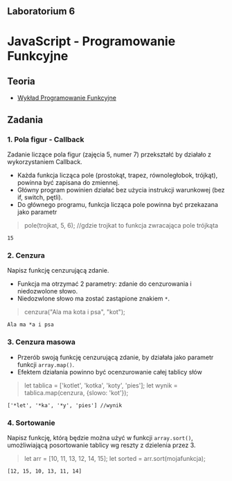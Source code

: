 ## Laboratorium 6

# JavaScript - Programowanie Funkcyjne

## Teoria

* [Wykład Programowanie Funkcyjne](https://users.pja.edu.pl/~ppisarski/prez/new/TIN_JS_Programowanie_Funkcyjne.pdf)

## Zadania

### 1. Pola figur - Callback

Zadanie liczące pola figur (zajęcia 5, numer 7) przekształć by działało z wykorzystaniem Callback.

* Każda funkcja licząca pole (prostokąt, trapez, równoległobok, trójkąt), powinna być zapisana do zmiennej.
* Główny program powinien działać bez użycia instrukcji warunkowej (bez if, switch, pętli).
* Do głównego programu, funkcja licząca pole powinna być przekazana jako parametr

> pole(trojkat, 5, 6); //gdzie trojkat to funkcja zwracająca pole trójkąta
```
15
```

### 2. Cenzura

Napisz funkcję cenzurującą zdanie. 

* Funkcja ma otrzymać 2 parametry: zdanie do cenzurowania i niedozwolone słowo.
* Niedozwlone słowo ma zostać zastąpione znakiem `*`.

> cenzura("Ala ma kota i psa", "kot");
```
Ala ma *a i psa
```


### 3. Cenzura masowa

* Przerób swoją funkcję cenzurującą zdanie, by działała jako parametr funkcji `array.map()`.
* Efektem działania powinno być ocenzurowanie całej tablicy słów

> let tablica = ['kotlet', 'kotka', 'koty', 'pies'];
> let wynik = tablica.map(cenzura, {slowo: 'kot'});

```
['*let', '*ka', '*y', 'pies'] //wynik
``` 

### 4. Sortowanie

Napisz funkcję, którą będzie można użyć w funkcji `array.sort()`, umożliwiającą posortowanie tablicy wg reszty z dzielenia przez 3.

> let arr = [10, 11, 13, 12, 14, 15];
> let sorted = arr.sort(mojafunkcja);

```
[12, 15, 10, 13, 11, 14]
```



